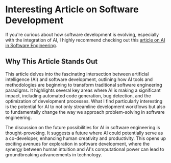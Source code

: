 # Interesting Article on Software Development

If you're curious about how software development is evolving, especially with the integration of AI, I highly recommend checking out this [article on AI in Software Engineering](https://towardsdatascience.com/ai-in-software-engineering-a-revolution-in-the-making-3057f5e1c972).

## Why This Article Stands Out

This article delves into the fascinating intersection between artificial intelligence (AI) and software development, outlining how AI tools and methodologies are beginning to transform traditional software engineering paradigms. It highlights several key areas where AI is making a significant impact, including automated code generation, bug detection, and the optimization of development processes. What I find particularly interesting is the potential for AI to not only streamline development workflows but also to fundamentally change the way we approach problem-solving in software engineering.

The discussion on the future possibilities for AI in software engineering is thought-provoking. It suggests a future where AI could potentially serve as a co-developer, enhancing human creativity and productivity. This opens up exciting avenues for exploration in software development, where the synergy between human intuition and AI's computational power can lead to groundbreaking advancements in technology.
